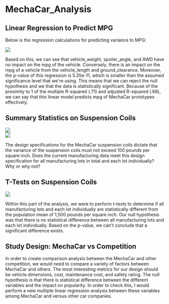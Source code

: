 # MechaCar_Analysis

## Linear Regression to Predict MPG

Below is the regression calculations for predicting variance to MPG: 

![](https://github.com/Stewartsl17/MechaCar_Statistical_Analysis/blob/main/Images/Linear_Reg%20-%20C1.png)

Based on this, we can see that vehicle_weight, spoiler_angle, and AWD have no impact on the mpg of the vehicle. Conversely, there is an impact on the mpg of a vehicle from the vehicle_length and ground_clearance. Moreover, the p-value of this regression is 5.35e-11, which is smaller than the assumed significance level that we're using. This means that we can reject the null hypothesis and we that the data is statistically significant. Because of the proximity to 1 of the multiple R-squared (.71) and adjusted R-squared (.68), we can say that this linear model predicts mpg of MechaCar prototypes effectively. 

## Summary Statistics on Suspension Coils

![](https://github.com/Stewartsl17/MechaCar_Statistical_Analysis/blob/main/Images/Total_Summary%20-%20C2.png) <br>
![](https://github.com/Stewartsl17/MechaCar_Statistical_Analysis/blob/main/Images/Lot_Summary%20-%20C2.png) <br> 

The design specifications for the MechaCar suspension coils dictate that the variance of the suspension coils must not exceed 100 pounds per square inch. Does the current manufacturing data meet this design specification for all manufacturing lots in total and each lot individually? Why or why not?

## T-Tests on Suspension Coils

![](https://github.com/Stewartsl17/MechaCar_Statistical_Analysis/blob/main/Images/T-Test_Suspension%20-%20C3.png)

Within this part of the analysis, we were to perform t-tests to determine if all manufacturing lots and each lot individually are statistically different from the population mean of 1,500 pounds per square inch. Our null hypothesis was that there is no statistical difference between all manufacturing lots and each lot individually. Based on the p-value, we can't conclude that a significant difference exists. 

## Study Design: MechaCar vs Competition

In order to create comparison analysis between the MechaCar and other competition, we would need to compare a variety of factors between MechaCar and others. The most interesting metrics for our design should be vehicle dimensions, cost, maintenance cost, and safety rating. The null hypothesis is that there is statistical difference between the different variables and the impact on popularity. In order to check this, I would perform a new multiple linear regression analysis between these variables among MechaCar and versus other car companies.  

